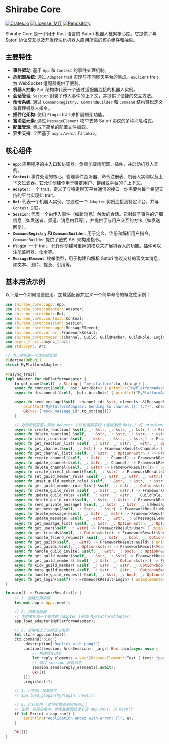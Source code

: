 # Shirabe Core

[![Crates.io](httpsa://img.shields.io/crates/v/shirabe-core.svg)](https://crates.io/crates/shirabe-core)
[![License: MIT](https://img.shields.io/badge/License-MIT-yellow.svg)](https://opensource.org/licenses/MIT)
[![Repository](https://img.shields.io/badge/repository-GitHub-blue.svg)](https://github.com/shirabe-rs/shirabe)

Shirabe Core 是一个用于 Rust 语言的 Satori 机器人框架核心库。它提供了与 Satori 协议交互以及开发模块化机器人应用所需的核心组件和抽象。

## 主要特性

*   **事件驱动**: 基于 `App` 和 `Context` 的事件处理机制。
*   **适配器系统**: 通过 `Adapter` trait 实现与不同聊天平台的集成。`WSClient` trait 为 WebSocket 适配器提供了便利。
*   **机器人抽象**: `Bot` 结构体代表一个通过适配器连接的机器人实例。
*   **会话管理**: `Session` 封装了传入事件的上下文，并提供了便捷的交互方法。
*   **命令系统**: 通过 `CommandRegistry`、`CommandBuilder` 和 `Command` 结构轻松定义和管理机器人指令。
*   **插件化架构**: 使用 `Plugin` trait 来扩展框架功能。
*   **富消息元素**: 通过 `MessageElement` 枚举支持 Satori 协议的多种消息格式。
*   **配置管理**: 集成了简单的配置文件加载。
*   **异步支持**: 全面基于 `async/await` 和 `tokio`。

## 核心组件

*   **`App`**: 应用程序的主入口和协调器，负责加载适配器、插件，并启动机器人实例。
*   **`Context`**: 事件处理的核心，管理事件监听器、命令注册表、机器人实例以及上下文过滤器。它允许创建作用于特定用户、群组或平台的子上下文。
*   **`Adapter`**: 一个 trait，定义了与特定聊天平台通信的接口。你需要为每个希望支持的平台实现此 trait。
*   **`Bot`**: 代表一个机器人实例。它通过一个 `Adapter` 实例连接到特定平台，并与 `Context` 关联。
*   **`Session`**: 代表一个由传入事件（如新消息）触发的会话。它封装了事件的详细信息（如发送者、频道、消息内容等），并提供了与用户交互的方法（如发送回复）。
*   **`CommandRegistry` 和 `CommandBuilder`**: 用于定义、注册和解析用户指令。`CommandBuilder` 提供了链式 API 来构建指令。
*   **`Plugin`**: 一个 trait，允许你创建可重用的模块来扩展机器人的功能。插件可以注册监听器、命令等。
*   **`MessageElement`**: 枚举类型，用于构建和解析 Satori 协议支持的富文本消息，如文本、图片、提及、引用等。

## 基本用法示例

以下是一个如何设置应用、加载适配器并定义一个简单命令的概念性示例：

```rust
use shirabe_core::app::App;
use shirabe_core::adapter::Adapter;
use shirabe_core::bot::Bot;
use shirabe_core::context::Context;
use shirabe_core::session::Session;
use shirabe_core::message::MessageElement;
use shirabe_core::error::FrameworkResult;
use shirabe_core::types::{Channel, Guild, GuildMember, GuildRole, Login, LoginStatus, Message, User}; // For Adapter methods
use async_trait::async_trait;
use std::sync::Arc;

// 为示例创建一个虚拟适配器
#[derive(Debug)]
struct MyPlatformAdapter;

#[async_trait]
impl Adapter for MyPlatformAdapter {
    fn get_name(&self) -> String { "my-platform".to_string() }
    async fn connect(&self, _bot: Arc<Bot>) { println!("MyPlatformAdapter connected!"); }
    async fn disconnect(&self, _bot: Arc<Bot>) { println!("MyPlatformAdapter disconnected!"); }

    async fn send_message(&self, channel_id: &str, elements: &[MessageElement]) -> FrameworkResult<Vec<String>> {
        println!("MyPlatformAdapter: Sending to channel {}: {:?}", channel_id, elements);
        Ok(vec!["mock_message_id".to_string()])
    }

    // 为使示例完整，其他 Adapter 方法也需要实现 (通常返回 Ok(()) 或 unimplemented!())
    async fn create_reaction( &self, _: &str, _: &str, _: &str,) -> FrameworkResult<()> { Ok(()) }
    async fn delete_reaction( &self, _: &str, _: &str, _: &str, _: &str,) -> FrameworkResult<()> { Ok(()) }
    async fn clear_reaction( &self, _: &str, _: &str, _: &str,) -> FrameworkResult<()> { Ok(()) }
    async fn get_reaction_list( &self, _: &str, _: &str, _: &str, _: Option<&str>,) -> FrameworkResult<Vec<User>> { Ok(vec![]) }
    async fn get_channel(&self, _: &str) -> FrameworkResult<Channel> { unimplemented!() }
    async fn get_channel_list( &self, _: &str, _: Option<&str>,) -> FrameworkResult<Vec<Channel>> { unimplemented!() }
    async fn create_channel(&self, _: &str, _: Channel) -> FrameworkResult<Channel> { unimplemented!() }
    async fn update_channel(&self, _: &str, _: Channel) -> FrameworkResult<()> { unimplemented!() }
    async fn delete_channel(&self, _: &str) -> FrameworkResult<()> { unimplemented!() }
    async fn create_direct_channel(&self, _: &str) -> FrameworkResult<Channel> { unimplemented!() }
    async fn set_guild_member_role( &self, _: &str, _: &str, _: &str,) -> FrameworkResult<()> { unimplemented!() }
    async fn unset_guild_member_role( &self, _: &str, _: &str, _: &str,) -> FrameworkResult<()> { unimplemented!() }
    async fn get_guild_member_role_list( &self, _: &str, _: Option<&str>,) -> FrameworkResult<Vec<GuildRole>> { unimplemented!() }
    async fn create_guild_role( &self, _: &str, _: &str,) -> FrameworkResult<GuildRole> { unimplemented!() }
    async fn update_guild_role( &self, _: &str, _: &str, _: GuildRole,) -> FrameworkResult<()> { unimplemented!() }
    async fn delete_guild_role(&self, _: &str, _: &str) -> FrameworkResult<()> { unimplemented!() }
    async fn send_private_message( &self, _: &str, _: &str, _: &[MessageElement],) -> FrameworkResult<Vec<String>> { unimplemented!() }
    async fn get_message(&self, _: &str, _: &str) -> FrameworkResult<Message> { unimplemented!() }
    async fn delete_message(&self, _: &str, _: &str) -> FrameworkResult<()> { unimplemented!() }
    async fn update_message( &self, _: &str, _: &str, _: &[MessageElement],) -> FrameworkResult<()> { unimplemented!() }
    async fn get_message_list( &self, _: &str, _: Option<&str>, _: Option<&str>,) -> FrameworkResult<Vec<Message>> { unimplemented!() }
    async fn get_user(&self, _: &str) -> FrameworkResult<User> { unimplemented!() }
    async fn get_friends(&self, _: Option<&str>) -> FrameworkResult<Vec<User>> { unimplemented!() }
    async fn handle_friend_request( &self, _: &str, _: bool, _: Option<&str>,) -> FrameworkResult<()> { unimplemented!() }
    async fn get_guild(&self, _: &str) -> FrameworkResult<Guild> { unimplemented!() }
    async fn get_guilds(&self, _: Option<&str>) -> FrameworkResult<Vec<Guild>> { unimplemented!() }
    async fn handle_guild_invite( &self, _: &str, _: bool, _: Option<&str>,) -> FrameworkResult<()> { unimplemented!() }
    async fn get_guild_member(&self, _: &str, _: &str) -> FrameworkResult<GuildMember> { unimplemented!() }
    async fn get_guild_members( &self, _: &str, _: Option<&str>,) -> FrameworkResult<Vec<GuildMember>> { unimplemented!() }
    async fn kick_guild_member( &self, _: &str, _: &str, _: Option<bool>,) -> FrameworkResult<()> { unimplemented!() }
    async fn mute_guild_member( &self, _: &str, _: &str, _: Option<u64>, _: &str,) -> FrameworkResult<()> { unimplemented!() }
    async fn handle_guild_request( &self, _: &str, _: bool, _: Option<&str>,) -> FrameworkResult<()> { unimplemented!() }
    async fn get_login(&self) -> FrameworkResult<Login> { unimplemented!() }
}

fn main() -> FrameworkResult<()> {
    // 1. 创建应用实例
    let mut app = App::new();

    // 2. 加载适配器
    // 你需要实现一个具体的 Adapter (例如 MyPlatformAdapter)
    app.load_adapter(MyPlatformAdapter);

    // 3. 获取根上下文并定义指令
    let ctx = app.context();
    ctx.command("ping")
        .description("Replies with pong!")
        .action(|session: Arc<Session>, _args| Box::pin(async move {
            // 构建回复消息
            let reply_elements = vec![MessageElement::Text { text: "pong!".to_string() }];
            // 通过 session 发送消息
            session.send(&reply_elements).await?;
            Ok(())
        }))
        .register()?;

    // 4. (可选) 加载插件
    // app.load_plugin(MyPlugin::new());

    // 5. 运行应用 (这将阻塞直到应用停止)
    // 注意：实际应用中，你可能需要处理来自 app.run() 的 Result
    if let Err(e) = app.run() {
        eprintln!("Application ended with error: {}", e);
    }

    Ok(())
}
